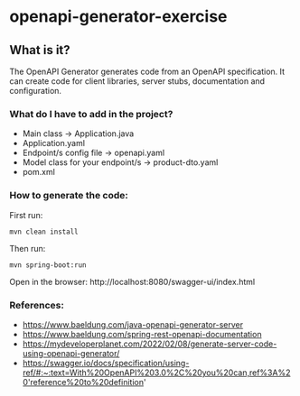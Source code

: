 # openapi-generator-exercise

## What is it?

The OpenAPI Generator generates code from an OpenAPI specification. 
It can create code for client libraries, server stubs, documentation and configuration.

### What do I have to add in the project?

- Main class -> Application.java
- Application.yaml
- Endpoint/s config file -> openapi.yaml
- Model class for your endpoint/s -> product-dto.yaml
- pom.xml

### How to generate the code:

First run:
```console
mvn clean install
```
Then run:
```console
mvn spring-boot:run
```

Open in the browser:
http://localhost:8080/swagger-ui/index.html


### References:
- https://www.baeldung.com/java-openapi-generator-server
- https://www.baeldung.com/spring-rest-openapi-documentation
- https://mydeveloperplanet.com/2022/02/08/generate-server-code-using-openapi-generator/
- https://swagger.io/docs/specification/using-ref/#:~:text=With%20OpenAPI%203.0%2C%20you%20can,ref%3A%20'reference%20to%20definition'


